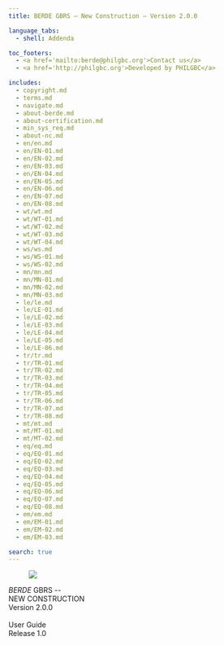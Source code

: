 ```yaml
---
title: BERDE GBRS – New Construction – Version 2.0.0

language_tabs:
  - shell: Addenda

toc_footers:
  - <a href='mailto:berde@philgbc.org'>Contact us</a>
  - <a href='http://philgbc.org'>Developed by PHILGBC</a>

includes:
  - copyright.md
  - terms.md
  - navigate.md
  - about-berde.md
  - about-certification.md
  - min_sys_req.md
  - about-nc.md
  - en/en.md
  - en/EN-01.md
  - en/EN-02.md
  - en/EN-03.md
  - en/EN-04.md
  - en/EN-05.md
  - en/EN-06.md
  - en/EN-07.md
  - en/EN-08.md
  - wt/wt.md
  - wt/WT-01.md
  - wt/WT-02.md
  - wt/WT-03.md
  - wt/WT-04.md
  - ws/ws.md
  - ws/WS-01.md
  - ws/WS-02.md
  - mn/mn.md
  - mn/MN-01.md
  - mn/MN-02.md
  - mn/MN-03.md
  - le/le.md
  - le/LE-01.md
  - le/LE-02.md
  - le/LE-03.md
  - le/LE-04.md
  - le/LE-05.md
  - le/LE-06.md
  - tr/tr.md
  - tr/TR-01.md
  - tr/TR-02.md
  - tr/TR-03.md
  - tr/TR-04.md
  - tr/TR-05.md
  - tr/TR-06.md
  - tr/TR-07.md
  - tr/TR-08.md
  - mt/mt.md
  - mt/MT-01.md
  - mt/MT-02.md
  - eq/eq.md
  - eq/EQ-01.md
  - eq/EQ-02.md
  - eq/EQ-03.md
  - eq/EQ-04.md
  - eq/EQ-05.md
  - eq/EQ-06.md
  - eq/EQ-07.md
  - eq/EQ-08.md
  - em/em.md
  - em/EM-01.md
  - em/EM-02.md
  - em/EM-03.md

search: true
---
```


<figure><img src="/images/img-cover-BERDE-NC-v2.0.0-User_Guide.png"></figure>
<div class="t1"><i class="berde">BERDE</i> GBRS --</div>
<div class="t1 green" style="text-transform:uppercase">New Construction</div>
<div class="t3">Version 2.0.0</div><br>

<div class="t2">User Guide</div>
<div class="t4">Release 1.0</div><br>
